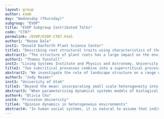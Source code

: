 ```yaml
---
layout: group
author: esmb
day: "Wednesday (Thursday)"
subgroup: "EVOP"
title: "EVOP Subgroup Contributed Talks"
code: "CT07"
permalink: /EVOP/EVOP-CT07.html
author1: "Renee Dale"
inst1: "Donald Danforth Plant Science Center"
title1: "Describing root structural traits using characteristics of the multivariate normal distribution"
abstract1: "The structure of plant roots has a large impact on the environment through ground nutrient usage and underground carbon fixation. Crop plants can be improved to reduce fertilizer usage and combat climate change through identification of the genes controlling root structural traits. However, this remains challenging due to the highly variable and responsive nature of root growth.  I derive new traits using characteristics of matrices and multivariate normal distributions (MVN) of roots from a diversity panel. The Sorghum diversity panel consists of 600 unique genotypes from around the world. The genotypes were grown in controlled conditions and X-ray imaged. From these images I obtain square matrices of root locations as a function of depth. The matrices are then analyzed and MVN distributions estimated to obtain root distribution information of each Z-slice. The resulting features include entropy, eccentricity, and the two largest eigenvalues of the covariance matrix. The ability of these characteristics to measure root structural traits are benchmarked against existing highly heritable traits, such as root depth and mass. Finally, after applying dimension reduction techniques, we can identify significant changes over depth and the genetic loci controlling highly heritable structural traits."
author2: "Thomas Tunstall"
inst2: "Living Systems Institute and Physics and Astronomy, University of Exeter, Exeter, United Kingdom"
title2: "Two subcritical processes combine into a supercritical process during range expansion into a heterogeneous environment"
abstract2: "We investigate the role of landscape structure on a range expansion with mutation and selection, using a generalised Eden model. In this lattice model, sites are occupied by wild type or mutant, or empty until infected by a neighbouring site. A phase transition between long-term mutant domination of the population front and coexistence has been characterised in a homogeneous environment for slower-growing mutants in the absence of back mutations [Kuhr et al., NJP, 2011].We here investigate the effect of randomly distributed circular patches that can only be invaded by the mutant - reminiscent of pesticide-treated areas that can only be invaded by resistant pests. Our simulations show that at surprisingly low patch density, mutants can dominate even at fitness lower than which is required in a homogeneous environment. Patches bestow a spatial advantage upon the mutants, enlarging mutant domains that can then overlap with downstream patches, leading to a cascade of patch to patch infection by the mutant domain. This argument can be quantified by combining geometrical arguments for domain boundaries with percolation theory.Our results provide an indication for the long-term dynamics of an expanding population frontier in an inhomogeneous medium, under the effects of mutation and selection."
author3: "Jody Reimer"
inst3: "University of Utah"
title3: "Beyond the mean: incorporating small scale heterogeneity into algal bloom models using generalized polynomial chaos"
abstract3: "When parameterizing dynamical systems models of biological processes, we often use summary statistics (e.g., the mean) reported in experimental or observational studies. However, these summary statistics are abstractions, concealing variation occurring over space, time, or among individuals. Further, we know that the behavior of a nonlinear model using mean parameter values will differ from the mean model behavior if the parameter is instead treated as a random variable. Algae growing within polar sea ice provides an example of a system where extreme local heterogeneity in environmental conditions results in local heterogeneity in algal growth rates. Ignoring this and using a fixed, mean growth parameter to approximate regional dynamics can result in incorrect predictions of bloom timing and magnitude. Instead, algal growth rates at a given location should be treated as a random variable capturing the known heterogeneity. In this talk, I will provide an introduction to generalized polynomial chaos as an elegant, computationally efficient method for incorporating heterogeneous growth rates into standard algal bloom models, resulting in improved predictions of bloom dynamics. This method is broadly applicable for any system where local heterogeneity needs to be accounted for when considering aggregate dynamics over larger scales."
author4: "Olivia Chu"
inst4: "Princeton University"
title4: "Opinion dynamics in heterogeneous environments"
abstract4: "In human social systems, it is natural to assume that individuals' opinions influence and are influenced by their interactions. Mathematically, it is common to represent such systems as networks, where nodes are individuals and edges between them denote a connection. Adaptive network models explore the dynamic relationship between node properties and network topology. In the context of opinion dynamics, these models often take the form of adaptive voter models, where there are two mechanisms through which network changes can take place. Through homophily, an edge forms between two individuals who already agree. Through social learning, an individual adopts a neighbor's opinion. In these models, individuals are more frequently attached to those who share their opinion, seen through the formation of sub-communities of like-minded individuals. However, it is not always the case that individuals want to cluster into homogeneous groups. Instead, they might attempt to surround themselves with those who both agree and disagree with them to attain a balance of inclusion and distinctiveness in their social environments. In this work, we explore the effects that such heterogeneous preferences have on the dynamics of the adaptive voter model."
---
```

